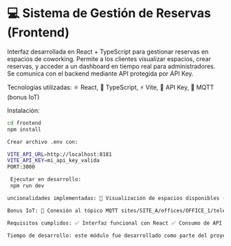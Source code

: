 # 💻 Sistema de Gestión de Reservas (Frontend)

Interfaz desarrollada en React + TypeScript para gestionar reservas en espacios de coworking. Permite a los clientes visualizar espacios, crear reservas, y acceder a un dashboard en tiempo real para administradores. Se comunica con el backend mediante API protegida por API Key.

Tecnologías utilizadas: ⚛️ React, 🧪 TypeScript, ⚡ Vite, 🔐 API Key, 📡 MQTT (bonus IoT)

Instalación:

```bash
cd frontend
npm install

Crear archivo .env con:

VITE_API_URL=http://localhost:8181
VITE_API_KEY=mi_api_key_valida
PORT:3000

 Ejecutar en desarrollo:
 npm run dev

uncionalidades implementadas: 📌 Visualización de espacios disponibles (GET /espacios) 📌 Visualización de reservas con paginación (GET /reservas?page=1) 📌 Creación de reservas (POST /reservas) 📌 Eliminación de reservas (DELETE /reservas/:id) 📌 Detalle de espacio ✅ Validación de formularios ⚠️ Manejo de errores con retroalimentación al usuario 🔐 Autenticación por API Key 📊 Dashboard en tiempo real para administradores (bonus IoT)

Bonus IoT: 📡 Conexión al tópico MQTT sites/SITE_A/offices/OFFICE_1/telemetry 📥 Visualización de datos en tiempo real: 👥 ocupación, 🌫️ CO₂, 🌡️ temperatura, 💧 humedad, 🔋 batería

Requisitos cumplidos: ✅ Interfaz funcional con React ✅ Consumo de API protegida ✅ Validaciones y retroalimentación ✅ Bonus IoT implementado ✅ Documentación clara y precisa

Tiempo de desarrollo: este módulo fue desarrollado como parte del proyecto completo en 🕒 4 días.